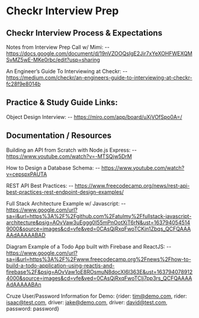 # Checkr Interview Prep

## Checkr Interview Process & Expectations

Notes from Interview Prep Call w/ Mimi:
-- https://docs.google.com/document/d/19nVZOOQsIgE2Jir7xYeXOHFWEXQMSvMZ5wE-MKe0rbc/edit?usp=sharing

An Engineer’s Guide To Interviewing at Checkr:
-- https://medium.com/checkr/an-engineers-guide-to-interviewing-at-checkr-fc28f9e8014b

## Practice & Study Guide Links:
Object Design Interview:
-- https://miro.com/app/board/uXjVOfSpo0A=/

## Documentation / Resources

Building an API from Scratch with Node.js Express:
-- https://www.youtube.com/watch?v=-MTSQjw5DrM

How to Design a Database Schema:
-- https://www.youtube.com/watch?v=cepspxPAUTA

REST API Best Practices:
-- https://www.freecodecamp.org/news/rest-api-best-practices-rest-endpoint-design-examples/

Full Stack Architecture Example w/ Javascript:
-- https://www.google.com/url?sa=i&url=https%3A%2F%2Fgithub.com%2Fatulmy%2Ffullstack-javascript-architecture&psig=AOvVaw3uEggg0I55mPnOotXjT6rN&ust=1637940545149000&source=images&cd=vfe&ved=0CAsQjRxqFwoTCKjn1Zbqs_QCFQAAAAAdAAAAABAD

Diagram Example of a Todo App built with Firebase and ReactJS:
-- https://www.google.com/url?sa=i&url=https%3A%2F%2Fwww.freecodecamp.org%2Fnews%2Fhow-to-build-a-todo-application-using-reactjs-and-firebase%2F&psig=AOvVaw1oE8ROsmuN8docXI6l363E&ust=1637940789124000&source=images&cd=vfe&ved=0CAsQjRxqFwoTCIj7pp3rs_QCFQAAAAAdAAAAABAn

Cruze User/Password Information for Demo:
{rider: tim@demo.com, rider: isaac@test.com,
driver: jake@demo.com, driver: david@test.com,
password: password}
